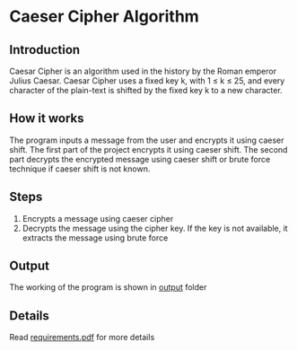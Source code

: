 # Caeser Cipher Algorithm

## Introduction

Caesar Cipher is an algorithm used in the history by the Roman emperor Julius Caesar. Caesar Cipher uses a fixed key k, with 1 ≤ k ≤ 25, and every character of the plain-text is shifted by the fixed key k to a new character.

## How it works

The program inputs a message from the user and encrypts it using caeser shift. The first part of the project encrypts it using caeser shift. The second part decrypts the encrypted message using caeser shift or brute force technique if caeser shift is not known.

## Steps
  1) Encrypts a message using caeser cipher
  2) Decrypts the message using the cipher key. If the key is not available, it extracts the message using brute force

## Output
  The working of the program is shown in [output](/output) folder
  
## Details
  Read [requirements.pdf](/requirements.pdf) for more details
